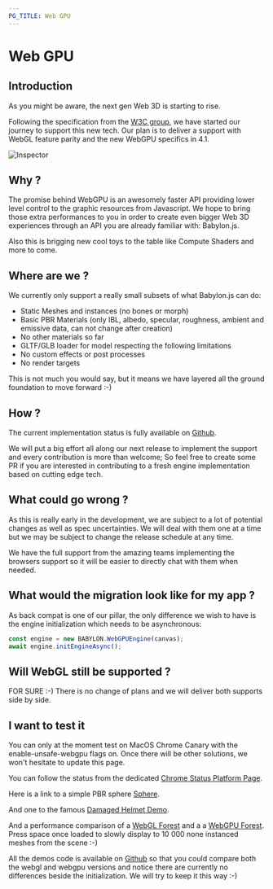 ```yaml
---
PG_TITLE: Web GPU
---
```


# Web GPU

## Introduction
As you might be aware, the next gen Web 3D is starting to rise.

Following the specification from the [W3C group](https://github.com/gpuweb/gpuweb), we have started our journey to support this new tech. Our plan is to deliver a support with WebGL feature parity and  the new WebGPU specifics in 4.1.

![Inspector](/img/extensions/WebGPU.png)

## Why ?
The promise behind WebGPU is an awesomely faster API providing lower level control to the graphic resources from Javascript. We hope to bring those extra performances to you in order to create even bigger Web 3D experiences through an API you are already familiar with: Babylon.js.

Also this is brigging new cool toys to the table like Compute Shaders and more to come.

## Where are we ?

We currently only support a really small subsets of what Babylon.js can do:
* Static Meshes and instances (no bones or morph)
* Basic PBR Materials (only IBL, albedo, specular, roughness, ambient and emissive data, can not change after creation)
* No other materials so far
* GLTF/GLB loader for model respecting the following limitations
* No custom effects or post processes
* No render targets

This is not much you would say, but it means we have layered all the ground foundation to move forward :-)

## How ?
The current implementation status is fully available on [Github](https://github.com/BabylonJS/Babylon.js/tree/WebGPU).

We will put a big effort all along our next release to implement the support and every contribution is more than welcome; So feel free to create some PR if you are interested in contributing to a fresh engine implementation based on cutting edge tech.

## What could go wrong ?
As this is really early in the development, we are subject to a lot of potential changes as well as spec uncertainties. We will deal with them one at a time but we may be subject to change the release schedule at any time.

We have the full support from the amazing teams implementing the browsers support so it will be easier to directly chat with them when needed.

## What would the migration look like for my app ?
As back compat is one of our pillar, the only difference we wish to have is the engine initialization which needs to be asynchronous:

```javascript
const engine = new BABYLON.WebGPUEngine(canvas);
await engine.initEngineAsync();
```

## Will WebGL still be supported ?
FOR SURE :-) There is no change of plans and we will deliver both supports side by side.

## I want to test it
You can only at the moment test on MacOS Chrome Canary with the enable-unsafe-webgpu flags on. Once there will be other solutions, we won't hesitate to update this page.

You can follow the status from the dedicated [Chrome Status Platform Page](https://www.chromestatus.com/feature/6213121689518080).

Here is a link to a simple PBR sphere [Sphere](https://www.babylonjs.com/demos/WebGPU/oneSphereWebGPU.html).

And one to the famous [Damaged Helmet Demo](https://www.babylonjs.com/demos/WebGPU/oneHelmetWebGPU.html).

And a performance comparison of a [WebGL Forest](https://www.babylonjs.com/demos/WebGPU/forestWebGL.html) and a a [WebGPU Forest](https://www.babylonjs.com/demos/WebGPU/forestWebGPU.html). Press space once loaded to slowly display to 10 000 none instanced meshes from the scene :-)

All the demos code is available on [Github](https://github.com/BabylonJS/Website/tree/master/build/Demos/WebGPU) so that you could compare both the webgl and webgpu versions and notice there are currently no differences beside the initialization. We will try to keep it this way :-)